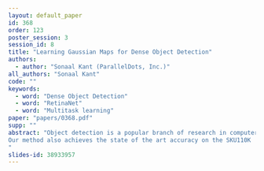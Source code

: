 ```yaml
---
layout: default_paper
id: 368
order: 123
poster_session: 3
session_id: 8
title: "Learning Gaussian Maps for Dense Object Detection"
authors:
  - author: "Sonaal Kant (ParallelDots, Inc.)"
all_authors: "Sonaal Kant"
code: ""
keywords:
  - word: "Dense Object Detection"
  - word: "RetinaNet"
  - word: "Multitask learning"
paper: "papers/0368.pdf"
supp: ""
abstract: "Object detection is a popular branch of research in computer vision, many state of the art object detection algorithms have been introduced in the recent past, but how good are  those object detectors when it comes to dense object detection? In this paper we review common and highly accurate object detection methods on the scenes where numerous similar looking objects are placed in close proximity with each other.  We also show that, multi-task learning of gaussian maps along with classification and bounding box regression gives us a significant boost in accuracy over the baseline. We introduce Gaussian Layer and Gaussian Decoder in the existing RetinaNet network for better accuracy in dense scenes, with the same computational cost as the RetinaNet. We show the gain of 6% and 5% in mAP with respect to baseline RetinaNet.
Our method also achieves the state of the art accuracy on the SKU110K  dataset.
"
slides-id: 38933957
---
```

